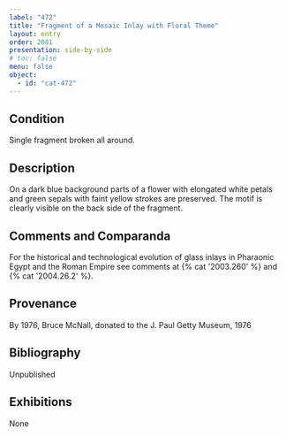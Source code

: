 ```yaml
---
label: "472"
title: "Fragment of a Mosaic Inlay with Floral Theme"
layout: entry
order: 2081
presentation: side-by-side
# toc: false
menu: false
object:
  - id: "cat-472"
---
```


## Condition

Single fragment broken all around.

## Description

On a dark blue background parts of a flower with elongated white petals and green sepals with faint yellow strokes are preserved. The motif is clearly visible on the back side of the fragment.

## Comments and Comparanda

For the historical and technological evolution of glass inlays in Pharaonic Egypt and the Roman Empire see comments at {% cat '2003.260' %} and {% cat '2004.26.2' %}.

## Provenance

By 1976, Bruce McNall, donated to the J. Paul Getty Museum, 1976

## Bibliography

Unpublished

## Exhibitions

None